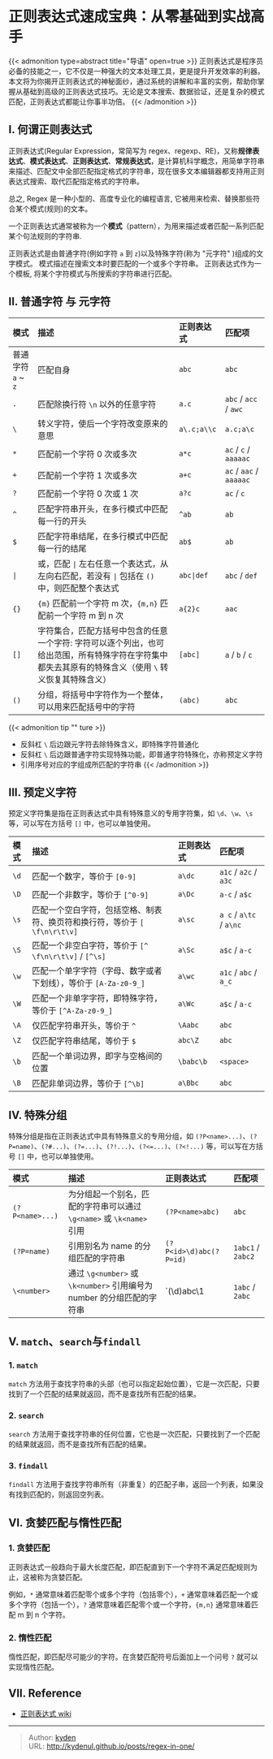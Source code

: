 # 正则表达式速成宝典：从零基础到实战高手


{{< admonition type=abstract title="导语" open=true >}}
正则表达式是程序员必备的技能之一，它不仅是一种强大的文本处理工具，更是提升开发效率的利器。本文将为你揭开正则表达式的神秘面纱，通过系统的讲解和丰富的实例，帮助你掌握从基础到高级的正则表达式技巧。无论是文本搜索、数据验证，还是复杂的模式匹配，正则表达式都能让你事半功倍。
{{< /admonition >}}

<!--more-->

## I. 何谓正则表达式

正则表达式(Regular Expression，常简写为 regex、regexp、RE)，又称**规律表达式**、**模式表达式**、**正则表达式**、**常规表达式**，是计算机科学概念，用简单字符串来描述、匹配文中全部匹配指定格式的字符串，现在很多文本编辑器都支持用正则表达式搜索、取代匹配指定格式的字符串。

总之, Regex 是一种小型的、高度专业化的编程语言, 它被用来检索、替换那些符合某个模式(规则)的文本。

一个正则表达式通常被称为一个**模式**（pattern），为用来描述或者匹配一系列匹配某个句法规则的字符串.

正则表达式是由普通字符(例如字符 `a` 到 `z`)以及特殊字符(称为 "元字符" )组成的文字模式。
模式描述在搜索文本时要匹配的一个或多个字符串。
正则表达式作为一个模板, 将某个字符模式与所搜索的字符串进行匹配。

## II. 普通字符 与 元字符

| 模式 | 描述 | 正则表达式 | 匹配项 |
| :--- | :--- | :--- | :--- |
| 普通字符 `a` ~ `z` | 匹配自身 | `abc` | `abc` |
| `.` | 匹配除换行符 `\n` 以外的任意字符 | `a.c` | `abc` / `acc` / `awc` |
| `\` | 转义字符，使后一个字符改变原来的意思 | `a\.c;a\\c` | `a.c;a\c` |
| `*` | 匹配前一个字符 0 次或多次 | `a*c` | `ac` / `c` / `aaaaac` |
| `+` | 匹配前一个字符 1 次或多次 | `a+c` | `ac` / `aac` / `aaaaac` |
| `?` | 匹配前一个字符 0 次或 1 次 | `a?c` | `ac` / `c` |
| `^` | 匹配字符串开头，在多行模式中匹配每一行的开头 | `^ab` | `ab` |
| `$` | 匹配字符串结尾，在多行模式中匹配每一行的结尾 | `ab$` | `ab` |
| `\|` | 或，匹配 `\|` 左右任意一个表达式，从左向右匹配，若没有 `\|` 包括在 `()` 中，则匹配整个表达式 | `abc\|def` | `abc` / `def` |
| `{}` | `{m}` 匹配前一个字符 m 次，`{m,n}` 匹配前一个字符 m 到 n 次 | `a{2}c` | `aac` |
| `[]` | 字符集合，匹配方括号中包含的任意一个字符: 字符可以逐个列出，也可给出范围，所有特殊字符在字符集中都失去其原有的特殊含义（使用 `\` 转义恢复其特殊含义） | `[abc]` | `a` / `b` / `c` |
| `()` | 分组，将括号中字符作为一个整体，可以用来匹配括号中的字符 | `(abc)` | `abc` |

{{< admonition tip "" ture >}}

- 反斜杠 `\` 后边跟元字符去除特殊含义，即特殊字符普通化
- 反斜杠 `\` 后边跟普通字符实现特殊功能，即普通字符特殊化，亦称预定义字符
- 引用序号对应的字组成所匹配的字符串
{{< /admonition >}}

## III. 预定义字符

预定义字符集是指在正则表达式中具有特殊意义的专用字符集，如 `\d`、`\w`、`\s` 等，可以写在方括号 `[]` 中，也可以单独使用。

| 模式 | 描述 | 正则表达式 | 匹配项 |
| :--- | :--- | :--- | :--- |
| `\d` | 匹配一个数字，等价于 `[0-9]` | `a\dc` | `a1c` / `a2c` / `a3c` |
| `\D` | 匹配一个非数字，等价于 `[^0-9]` | `a\Dc` | `a-c` / `a$c` |
| `\s` | 匹配一个空白字符，包括空格、制表符、换页符和换行符，等价于 `[ \f\n\r\t\v]` | `a\sc` | `a c` / `a\tc` / `a\nc` |
| `\S` | 匹配一个非空白字符，等价于 `[^ \f\n\r\t\v]` / `[^\s]` | `a\Sc` | `a$c` / `a-c` |
| `\w` | 匹配一个单字字符（字母、数字或者下划线），等价于 `[A-Za-z0-9_]` | `a\wc` | `a1c` / `abc` / `a_c` |
| `\W` | 匹配一个非单字字符，即特殊字符，等价于 `[^A-Za-z0-9_]` | `a\Wc` | `a$c` / `a-c` |
| `\A` | 仅匹配字符串开头，等价于 `^` | `\Aabc` | `abc` |
| `\Z` | 仅匹配字符串结尾，等价于 `$` | `abc\Z` | `abc` |
| `\b` | 匹配一个单词边界，即字与空格间的位置 | `\babc\b` | `<space>` |
| `\B` | 匹配非单词边界，等价于 `[^\b]` | `a\Bbc` | `abc` |

## IV. 特殊分组

特殊分组是指在正则表达式中具有特殊意义的专用分组，如 `(?P<name>...)`、`(?P=name)`、`(?#...)`、`(?=...)`、`(?!...)`、`(?<=...)`、`(?<!...)` 等，可以写在方括号 `[]` 中，也可以单独使用。

| 模式 | 描述 | 正则表达式 | 匹配项 |
| :--- | :--- | :--- | :--- |
| `(?P<name>...)` | 为分组起一个别名，匹配的字符串可以通过 `\g<name>` 或 `\k<name>` 引用 | `(?P<name>abc)` | `abc` |
| `(?P=name)` | 引用别名为 name 的分组匹配的字符串 | `(?P<id>\d)abc(?P=id)` | `1abc1` / `2abc2` |
| `\<number>` | 通过 `\g<number>` 或 `\k<number>` 引用编号为 number 的分组匹配的字符串 | `(\d)abc\1 | `1abc` / `2abc` |

## V. `match`、`search`与`findall`

### 1. `match`

`match` 方法用于查找字符串的头部（也可以指定起始位置），它是一次匹配，只要找到了一个匹配的结果就返回，而不是查找所有匹配的结果。

### 2. `search`

`search` 方法用于查找字符串的任何位置，它也是一次匹配，只要找到了一个匹配的结果就返回，而不是查找所有匹配的结果。

### 3. `findall`

`findall` 方法用于查找字符串所有（非重复）的匹配子串，返回一个列表，如果没有找到匹配的，则返回空列表。

## VI. 贪婪匹配与惰性匹配

### 1. 贪婪匹配

正则表达式一般趋向于最大长度匹配，即匹配直到下一个字符不满足匹配规则为止，这被称为贪婪匹配。

例如，`*` 通常意味着匹配零个或多个字符（包括零个），`+` 通常意味着匹配一个或多个字符（包括一个），`?` 通常意味着匹配零个或一个字符，`{m,n}` 通常意味着匹配 m 到 n 个字符。

### 2. 惰性匹配

惰性匹配，即匹配尽可能少的字符。在贪婪匹配符号后面加上一个问号 `?` 就可以实现惰性匹配。

## VII. Reference

- [正则表达式 wiki](https://zh.wikipedia.org/wiki/%E6%AD%A3%E5%88%99%E8%A1%A8%E8%BE%BE%E5%BC%8F)


---

> Author: [kyden](https://github.com/kydenul)  
> URL: http://kydenul.github.io/posts/regex-in-one/  

